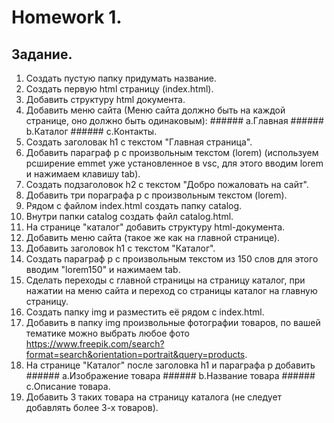 # Homework 1.

## Задание.
1. Создать пустую папку придумать название.
2. Создать первую html страницу (index.html).
3. Добавить структуру html документа.
4. Добавить меню сайта (Меню сайта должно быть на каждой странице, оно должно быть одинаковым): ###### a.Главная ###### b.Каталог ###### c.Контакты.
5. Создать заголовак h1 с текстом "Главная страница".
6. Добавить параграф p с произвольным текстом (lorem) (используем рсширение emmet уже установленное в vsc, для этого вводим lorem и нажимаем клавишу tab).
7. Создать подзаголовок h2 с текстом "Добро пожаловать на сайт".
8. Добавить три пораграфа p с произвольным текстом (lorem).
9. Рядом с файлом index.html создать папку catalog.
10. Внутри папки catalog создать файл catalog.html.
11. На странице "каталог" добавить структуру html-документа.
12. Добавить меню сайта (такое же как на главной странице).
13. Добавить заголовок h1 с текстом "Каталог".
14. Создать параграф p с произвольным текстом из 150 слов для этого вводим "lorem150" и нажимаем tab.
15. Сделать переходы с главной страницы на страницу каталог, при нажатии на меню сайта и переход со страницы каталог на главную страницу.
16. Создать папку img и разместить её рядом с index.html.
17. Добавить в папку img произвольные фотографии товаров, по вашей тематике можно выбрать любое фото https://www.freepik.com/search?format=search&orientation=portrait&query=products.
18. На странице "Каталог" после заголовка h1 и параграфа p добавить ###### a.Изображение товара ###### b.Название товара ###### c.Описание товара.
19. Добавить 3 таких товара на страницу каталога (не следует добавлять более 3-х товаров).